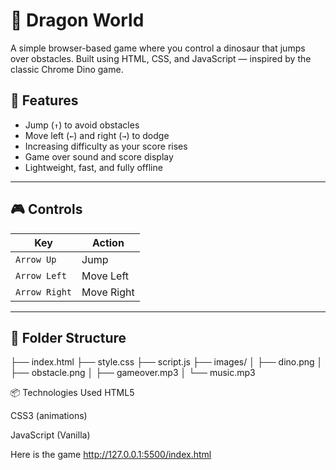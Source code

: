 # 🦖 Dragon World

A simple browser-based game where you control a dinosaur that jumps over obstacles. Built using HTML, CSS, and JavaScript — inspired by the classic Chrome Dino game.


## 🚀 Features

- Jump (`↑`) to avoid obstacles  
- Move left (`←`) and right (`→`) to dodge  
- Increasing difficulty as your score rises  
- Game over sound and score display  
- Lightweight, fast, and fully offline  

---

## 🎮 Controls

| Key          | Action       |
|--------------|--------------|
| `Arrow Up`   | Jump         |
| `Arrow Left` | Move Left    |
| `Arrow Right`| Move Right   |

---

## 📁 Folder Structure

├── index.html
├── style.css
├── script.js
├── images/
│ ├── dino.png
│ ├── obstacle.png
│ ├── gameover.mp3
│ └── music.mp3


📦 Technologies Used
HTML5

CSS3 (animations)

JavaScript (Vanilla)


Here is the game http://127.0.0.1:5500/index.html
